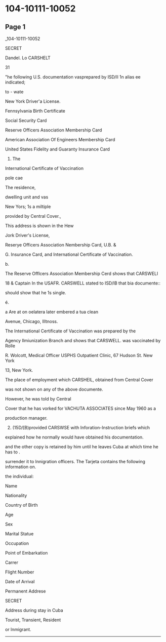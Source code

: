 # 104-10111-10052

## Page 1

_104-10111-10052

SECRET

Dandel. Lo CARSHELT

31

"he following U.S. documentation vasprepared by ISD/Il 1n alias ee indicated;

to - wate

New York Driver'a License.

Fennsylvania Birth Certificate

Social Security Card

Reserve Officers Association Membership Card

American Association Of Engineers Membership Card

United States Fidelity and Guaranty Insurance Card

1. The

International Certificate of Vaccination

pole cae

The residence,

dwelling unit and vas

New Yors; 1s a miltiple

provided by Central Cover.,

This address is shown in the Hew

Jork Driver's License,

Reserye Officers Association Nembership Card, U.B. &

G. Insurance Card, and International Certificate of Vaccination.

b.

The Reserve OffIcers Association Membership Cerd shows that CARSWELI

18 & Captain In the USAFR. CARSWELL stated to ISD/IB that bia documente::

should show that he 1s single.

é.

a Are at on oelatera later embered a tua clean

Avenue, Chicago, Illtnoss.

The International Certificate of Vaccination was prepared by the

Agency Ilmiunization Branch and shows that CARSWELL. was vaccinated by Rolle

R. Wolcott, Medical Officer USPHS Outpatient Clinic, 67 Hudson St. New York

13, New York.

The place of employment which CARSHElL, obtained from Central Cover

was not shown on any of the above documente.

However, he was told by Central

Cover that he has vorked for VACHUTA ASSOCIATES since May 1960 as a

production manager.

2. (15D/[B)provided CARSWSE with Inforation-Instruction briefs which

explained how he normally would have obtained his documentation.

and the other copy is retained by him until he leaves Cuba at which time he has to .

surrender it to Innigration officers. The Tarjeta contains the following information on.

the individual:

Name

Nationality

Country of Birth

Age

Sex

Marital Statue

Occupation

Point of Embarkation

Carrer

Flight Number

Date of Arrival

Permanent Addrese

SECRET

Address during stay in Cuba

Tourist, Transient, Resident

or Inmigrant.

---

